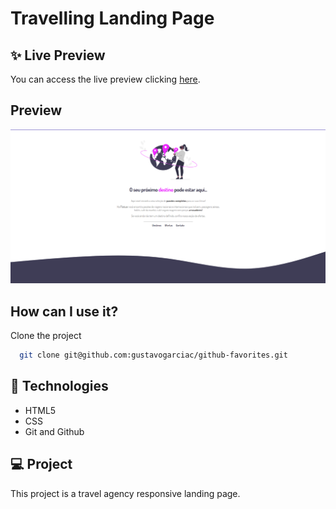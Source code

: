 
# Travelling Landing Page

## ✨ Live Preview
You can access the live preview clicking [here](https://github-favorites-theta.vercel.app/).
## Preview

![App Screenshot](./assets/thumbnail.png)


## How can I use it?

Clone the project

```bash
  git clone git@github.com:gustavogarciac/github-favorites.git
```

## 🚀 Technologies

- HTML5
- CSS
- Git and Github

## 💻 Project
This project is a travel agency responsive landing page.

